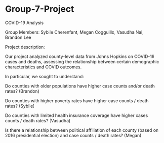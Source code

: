 # Group-7-Project
COVID-19 Analysis

Group Members: Sybile Cherenfant, Megan Cogguillo, Vasudha Nai, Brandon Lee

Project description:

Our project analyzed county-level data from Johns Hopkins on COVID-19 cases and deaths, assessing the relationship between certain demographic characteristics and COVID outcomes.

In particular, we sought to understand:

  Do counties with older populations have higher case counts and/or death rates? (Brandon)
  
  Do counties with higher poverty rates have higher case counts / death rates? (Sybile)
  
  Do counties with limited health insurance coverage have higher cases counts / death rates? (Vasudha)
  
  Is there a relationship between political affiliation of each county (based on 2016 presidential election) and case counts / death rates? (Megan)
  
  


